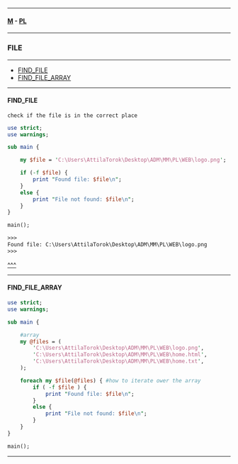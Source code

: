 
---

#### [M](https://github.com/ttltrk/TTT/blob/master/menu.md) - [PL](https://github.com/ttltrk/TTT/blob/master/PL/PL.md)

---

### FILE

---

* [FIND_FILE](#FIND_FILE)
* [FIND_FILE_ARRAY](#FIND_FILE_ARRAY)

---

#### FIND_FILE

```
check if the file is in the correct place
```

```pl
use strict;
use warnings;

sub main {

    my $file = 'C:\Users\AttilaTorok\Desktop\ADM\MM\PL\WEB\logo.png';

    if (-f $file) {
        print "Found file: $file\n";
    }
    else {
        print "File not found: $file\n";
    }
}

main();

>>>
Found file: C:\Users\AttilaTorok\Desktop\ADM\MM\PL\WEB\logo.png
>>>
```

[^^^](#FILE)

---

#### FIND_FILE_ARRAY

```pl
use strict;
use warnings;

sub main {

    #array
    my @files = (
        'C:\Users\AttilaTorok\Desktop\ADM\MM\PL\WEB\logo.png',
        'C:\Users\AttilaTorok\Desktop\ADM\MM\PL\WEB\home.html',
        'C:\Users\AttilaTorok\Desktop\ADM\MM\PL\WEB\home.txt',
    );

    foreach my $file(@files) { #how to iterate ower the array
        if ( -f $file ) {
            print "Found file: $file\n";
        }
        else {
            print "File not found: $file\n";
        }
    }
}

main();
```

---
